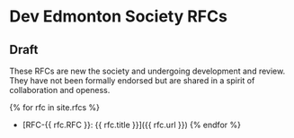 # Dev Edmonton Society RFCs

## Draft

These RFCs are new the society and undergoing development and review. They have not been formally endorsed but are shared in a spirit of collaboration and openess.

{% for rfc in site.rfcs %}
 * [RFC-{{ rfc.RFC }}: {{ rfc.title }}]({{ rfc.url }})
{% endfor %}